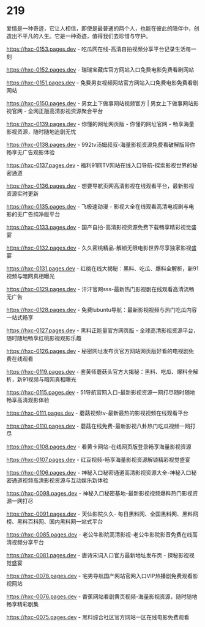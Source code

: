 # 219
爱情是一种奇迹，它让人相信，即使是最普通的两个人，也能在彼此的陪伴中，创造出不平凡的人生。它是一种奇迹，值得我们去珍惜与守护。

https://hxc-0153.pages.dev - 吃瓜网在线-高清自拍视频分享平台记录生活每一刻

https://hxc-0152.pages.dev - 瑞瑞宝藏库官方网站入口免费电影免费看剧网站

https://hxc-0151.pages.dev - 免费男女视频网站官方网站入口免费电影免费看剧网站

https://hxc-0150.pages.dev - 男女上下做事网站视频官方 | 男女上下做事网站影视官网 - 全网正版高清影视资源聚合平台

https://hxc-0139.pages.dev - 你懂的网址网页版 - 你懂的网址官网 - 畅享海量影视资源，随时随地追剧无忧

https://hxc-0138.pages.dev - 992tv汤姆叔叔-海量影视资源免费看破解版带你畅享无广告观影体验

https://hxc-0137.pages.dev - 福利91网TV网站在线入口导航-探索影视世界的秘密通道

https://hxc-0136.pages.dev - 想要导航页网高清影视在线观看平台，最新影视资源实时更新

https://hxc-0135.pages.dev - 飞极速动漫 - 影视大全在线观看高清电视剧与电影的无广告纯净版平台

https://hxc-0133.pages.dev - 国产自拍-高清影视资源免费下载畅享精彩视觉盛宴

https://hxc-0132.pages.dev - 久久密桃精品-解锁无限电影世界尽享独家影视盛宴

https://hxc-0131.pages.dev - 红桃在线大揭秘：黑料、吃瓜、爆料全解析，新91视频与暗网真相曝光

https://hxc-0129.pages.dev - 汗汗官网sss-最新热门影视剧在线观看高清流畅无广告

https://hxc-0128.pages.dev - 免费lubuntu导航：最新影视视频与热门吃瓜内容一站式畅享

https://hxc-0127.pages.dev - 黑料正能量官方网页版 - 全球高清影视资源平台，随时随地畅享红桃影视观影乐趣

https://hxc-0126.pages.dev - 秘密网址发布页官方网站网页版好看的电视剧免费在线观看

https://hxc-0119.pages.dev - 鉴黄师蘑菇头官方大揭秘：黑料、吃瓜、爆料全解析，新91视频与暗网真相曝光

https://hxc-0115.pages.dev - 51导航官网入口-最新影视资源一网打尽随时随地畅享高清观影体验

https://hxc-0111.pages.dev - 蘑菇视频tv-最新最热的影视视频在线观看平台

https://hxc-0110.pages.dev - 蘑菇在线免费-最新影视八卦热门吃瓜视频一网打尽

https://hxc-0108.pages.dev - 看黄卡网站-在线网页版登录畅享海量影视资源

https://hxc-0107.pages.dev - 红豆视频-畅享海量影视资源解锁精彩视觉盛宴

https://hxc-0106.pages.dev - 神秘入口秘密通道高清影视资源大全-神秘入口秘密通道视频高清影视资源与互动娱乐新体验

https://hxc-0098.pages.dev - 神秘入口秘密基地-最新影视视频爆料热门影视资源一网打尽

https://hxc-0091.pages.dev - 天仙影院久久- 每日黑料网、全国黑料网、黑料网榜、黑料百科网、国内黑料网一站式平台

https://hxc-0085.pages.dev - 老公牛影院高清影视-老公牛影院影音免费在线高清视频分享平台

https://hxc-0081.pages.dev - 唐诗宋词入口官方最新地址发布页 - 探秘影视视觉盛宴

https://hxc-0078.pages.dev - 宅男导航国产网站官网入口VIP热播剧免费观看影视网站

https://hxc-0076.pages.dev - 香蕉网站看剧黄页视频-海量影视资源，随时随地畅享精彩剧集

https://hxc-0075.pages.dev - 黑料综合社区官方网站一区在线电影免费观看
